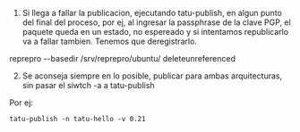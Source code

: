 1) Si llega a fallar la publicacion, ejecutando tatu-publish, en algun punto del final del proceso,  por ej, al ingresar la passphrase de la clave PGP, el paquete queda en un estado, no espereado y si intentamos republicarlo va a fallar tambien. Tenemos que deregistrarlo. 

reprepro --basedir /srv/reprepro/ubuntu/ deleteunreferenced


2) Se aconseja siempre en lo posible, publicar para ambas arquitecturas, sin pasar el siwtch -a a tatu-publish

Por ej:

    tatu-publish -n tatu-hello -v 0.21
